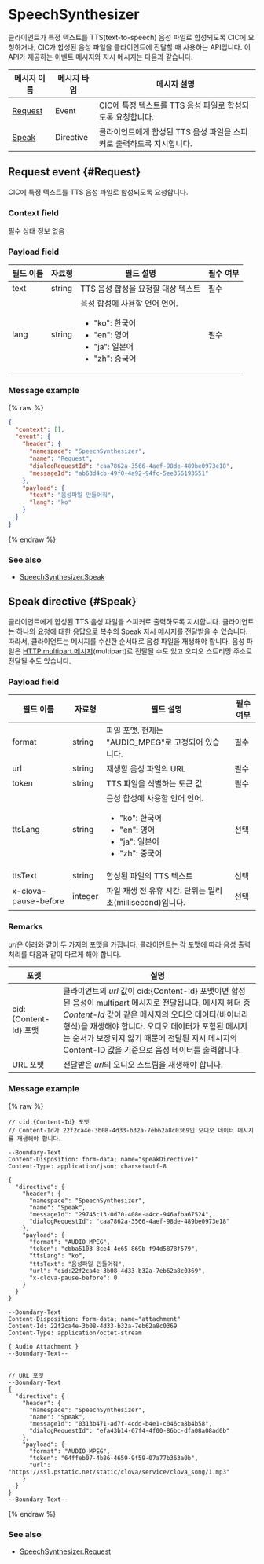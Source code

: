 # SpeechSynthesizer

클라이언트가 특정 텍스트를 TTS(text-to-speech) 음성 파일로 합성되도록 CIC에 요청하거나, CIC가 합성된 음성 파일을 클라이언트에 전달할 때 사용하는 API입니다. 이 API가 제공하는 이벤트 메시지와 지시 메시지는 다음과 같습니다.

| 메시지 이름         | 메시지 타입  | 메시지 설명                                   |
|------------------|-----------|---------------------------------------------|
| [Request](#Request) | Event     | CIC에 특정 텍스트를 TTS 음성 파일로 합성되도록 요청합니다. |
| [Speak](#Speak)     | Directive | 클라이언트에게 합성된 TTS 음성 파일을 스피커로 출력하도록 지시합니다. |


## Request event {#Request}

CIC에 특정 텍스트를 TTS 음성 파일로 합성되도록 요청합니다.

### Context field

필수 상태 정보 없음

### Payload field
| 필드 이름       | 자료형    | 필드 설명                     | 필수 여부 |
|---------------|---------|-----------------------------|---------|
| text  | string | TTS 음성 합성을 요청할 대상 텍스트           | 필수    |
| lang  | string | 음성 합성에 사용할 언어 언어. <ul><li>"ko": 한국어</li><li>"en": 영어</li><li>"ja": 일본어</li><li>"zh": 중국어</li></ul> | 필수    |

### Message example
{% raw %}
```json
{
  "context": [],
  "event": {
    "header": {
      "namespace": "SpeechSynthesizer",
      "name": "Request",
      "dialogRequestId": "caa7862a-3566-4aef-98de-489be0973e18",
      "messageId": "ab63d4cb-49f0-4a92-94fc-5ee356193551"
    },
    "payload": {
      "text": "음성파일 만들어줘",
      "lang": "ko"
    }
  }
}
```
{% endraw %}

### See also
* [SpeechSynthesizer.Speak](/CIC/References/APIs/SpeechSynthesizer.md#Speak)

## Speak directive {#Speak}
클라이언트에게 합성된 TTS 음성 파일을 스피커로 출력하도록 지시합니다. 클라이언트는 하나의 요청에 대한 응답으로 복수의 Speak 지시 메시지를 전달받을 수 있습니다. 따라서, 클라이언트는 메시지를 수신한 순서대로 음성 파일을 재생해야 합니다. 음성 파일은 [HTTP multipart 메시지](/CIC/References/HTTP2_Message_Format.md#MultipartMessage)(multipart)로 전달될 수도 있고 오디오 스트리밍 주소로 전달될 수도 있습니다.

### Payload field
| 필드 이름       | 자료형    | 필드 설명                     | 필수 여부 |
|---------------|---------|-----------------------------|---------|
| format               | string  | 파일 포맷. 현재는 "AUDIO_MPEG"로 고정되어 있습니다. | 필수    |
| url                  | string  | 재생할 음성 파일의 URL                        | 필수    |
| token                | string  | TTS 파일을 식별하는 토큰 값                    | 필수    |
| ttsLang              | string  | 음성 합성에 사용할 언어 언어. <ul><li>"ko": 한국어</li><li>"en": 영어</li><li>"ja": 일본어</li><li>"zh": 중국어</li></ul> | 선택    |
| ttsText              | string  | 합성된 파일의 TTS 텍스트                      | 선택    |
| x-clova-pause-before | integer | 파일 재생 전 유휴 시간. 단위는 밀리초(millisecond)입니다.        | 선택    |

### Remarks

*url*은 아래와 같이 두 가지의 포맷을 가집니다. 클라이언트는 각 포맷에 따라 음성 출력 처리를 다음과 같이 다르게 해야 합니다.

| 포맷 | 설명 |
|---------|-------------------------------|
| cid:{Content-Id} 포맷 | 클라이언트의 *url* 값이 cid:{Content-Id} 포맷이면 합성된 음성이 multipart 메시지로 전달됩니다. 메시지 헤더 중 *Content-Id* 값이 같은 메시지의 오디오 데이터(바이너리 형식)을 재생해야 합니다. 오디오 데이터가 포함된 메시지는 순서가 보장되지 않기 때문에 전달된 지시 메시지의 Content-ID 값을 기준으로 음성 데이터를 출력합니다.|
| URL 포맷 | 전달받은 *url*의 오디오 스트림을 재생해야 합니다.  |

### Message example

{% raw %}
```
// cid:{Content-Id} 포맷
// Content-Id가 22f2ca4e-3b08-4d33-b32a-7eb62a8c0369인 오디오 데이터 메시지를 재생해야 합니다.

--Boundary-Text
Content-Disposition: form-data; name="speakDirective1"
Content-Type: application/json; charset=utf-8

{
  "directive": {
    "header": {
      "namespace": "SpeechSynthesizer",
      "name": "Speak",
      "messageId": "29745c13-0d70-408e-a4cc-946afba67524",
      "dialogRequestId": "caa7862a-3566-4aef-98de-489be0973e18"
    },
    "payload": {
      "format": "AUDIO_MPEG",
      "token": "cbba5103-8ce4-4e65-869b-f94d5878f579",
      "ttsLang": "ko",
      "ttsText": "음성파일 만들어줘",
      "url": "cid:22f2ca4e-3b08-4d33-b32a-7eb62a8c0369",
      "x-clova-pause-before": 0
    }
  }
}

--Boundary-Text
Content-Disposition: form-data; name="attachment"
Content-Id: 22f2ca4e-3b08-4d33-b32a-7eb62a8c0369
Content-Type: application/octet-stream

{ Audio Attachment }
--Boundary-Text--


// URL 포맷
--Boundary-Text
{
  "directive": {
    "header": {
      "namespace": "SpeechSynthesizer",
      "name": "Speak",
      "messageId": "0313b471-ad7f-4cdd-b4e1-c046ca8b4b58",
      "dialogRequestId": "efa43b14-67f4-4f00-86bc-dfa08a08ad0b"
    },
    "payload": {
      "format": "AUDIO_MPEG",
      "token": "64ffeb07-4b86-4659-9f59-07a77b363a0b",
      "url": "https://ssl.pstatic.net/static/clova/service/clova_song/1.mp3"
    }
  }
}
--Boundary-Text--
```

{% endraw %}

### See also
* [SpeechSynthesizer.Request](/CIC/References/APIs/SpeechSynthesizer.md#Request)
